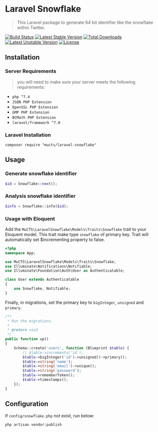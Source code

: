 # Laravel Snowflake

> This Laravel package to generate 64 bit identifier like the snowflake within Twitter.

[![Build Status](https://travis-ci.org/mucts/laravel-snowflake.svg?branch=master)](https://travis-ci.org/mucts/laravel-snowflake)
[![Latest Stable Version](https://poser.pugx.org/mucts/laravel-snowflake/v/stable.svg)](https://packagist.org/packages/mucts/laravel-snowflake) 
[![Total Downloads](https://poser.pugx.org/mucts/laravel-snowflake/downloads.svg)](https://packagist.org/packages/mucts/laravel-snowflake) 
[![Latest Unstable Version](https://poser.pugx.org/mucts/laravel-snowflake/v/unstable.svg)](https://packagist.org/packages/mucts/laravel-snowflake) 
[![License](https://poser.pugx.org/mucts/laravel-snowflake/license.svg)](https://packagist.org/packages/mucts/laravel-snowflake)

## Installation

### Server Requirements
>you will need to make sure your server meets the following requirements:

- `php ^7.4`
- `JSON PHP Extension`
- `OpenSSL PHP Extension`
- `GMP PHP Extension`
- `BCMath PHP Extension`
- `laravel/framework ^7.0`


### Laravel Installation
```
composer require "mucts/laravel-snowflake"

```

## Usage

### Generate snowflake identifier
```php
$id = Snowflake::next();
```

### Analysis snowflake identifier

```php
$info = Snowflake::info($id);
```

### Usage with Eloquent
Add the `MuCTS\LaravelSnowflake\Models\Traits\Snowflake` trait to your Eloquent model.
This trait make type `snowflake` of primary key. Trait will automatically set $incrementing property to false.

``` php
<?php
namespace App;

use MuCTS\LaravelSnowflake\Models\Traits\Snowflake;
use Illuminate\Notifications\Notifiable;
use Illuminate\Foundation\Auth\User as Authenticatable;

class User extends Authenticatable
{
    use Snowflake, Notifiable;
}
```

Finally, in migrations, set the primary key to `bigInteger`, `unsigned` and `primary`.

``` php
/**
 * Run the migrations.
 *
 * @return void
 */
public function up()
{
    Schema::create('users', function (Blueprint $table) {
        // $table->increments('id');
        $table->bigInteger('id')->unsigned()->primary();
        $table->string('name');
        $table->string('email')->unique();
        $table->string('password');
        $table->rememberToken();
        $table->timestamps();
    });
}
```


## Configuration
If `config/snowflake.php` not exist, run below:
```
php artisan vendor:publish
```

